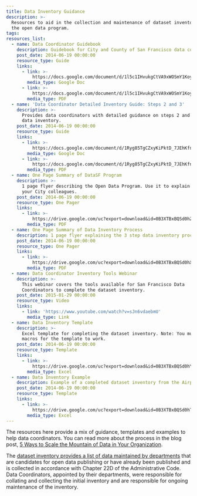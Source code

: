 ```yaml
---
title: Data Inventory Guidance
description: >-
  Resources to aid in the collection and maintenance of dataset inventories for
  the open data program.
tags:
resources_list:
  - name: Data Coordinator Guidebook
    description: Guidebook for City and County of San Francisco data coordinators.
    post_date: 2014-06-19 00:00:00
    resource_type: Guide
    links:
      - link: >-
          https://docs.google.com/document/d/1l5c1IHvukgCtVA9xWOSmY1Koy9fNXPps2UF6HY2OSeM/edit?usp=sharing
        media_type: Google Doc
      - link: >-
          https://docs.google.com/document/d/1l5c1IHvukgCtVA9xWOSmY1Koy9fNXPps2UF6HY2OSeM/export?format=pdf
        media_type: PDF
  - name: 'Data Coordinator Detailed Inventory Guide: Steps 2 and 3'
    description: >-
      Provides data coordinators with detailed guidance on steps 2 and 3 of the
      data inventory.
    post_date: 2014-06-19 00:00:00
    resource_type: Guide
    links:
      - link: >-
          https://docs.google.com/document/d/1Ryg85TgCZxyKiPktD_7JEhKfnyV4otA6OaP-msAYnIE/edit?usp=sharing
        media_type: Google Doc
      - link: >-
          https://docs.google.com/document/d/1Ryg85TgCZxyKiPktD_7JEhKfnyV4otA6OaP-msAYnIE/export?format=pdf
        media_type: PDF
  - name: One Page Summary of DataSF Program
    description: >-
      1 page flyer describing the Open Data Program. Use it to explain DataSF to
      your City colleagues.
    post_date: 2014-06-19 00:00:00
    resource_type: One Pager
    links:
      - link: >-
          https://drive.google.com/uc?export=download&id=0B3XTBxBQSd0hZFBMVDFIZy1fMEk
        media_type: PDF
  - name: One Page Summary of Data Inventory Process
    description: 1 page flyer explaining the 3 step data inventory process.
    post_date: 2014-06-19 00:00:00
    resource_type: One Pager
    links:
      - link: >-
          https://drive.google.com/uc?export=download&id=0B3XTBxBQSd0hX0MzWnRodTVVNG8
        media_type: PDF
  - name: Data Coordinator Inventory Tools Webinar
    description: >-
      This webinar covers the tools available for San Francisco Data
      Coordinators to complete the dataset inventory.
    post_date: 2015-01-29 00:00:00
    resource_type: Video
    links:
      - link: 'https://www.youtube.com/watch?v=sJn6vdaebmU'
        media_type: Link
  - name: Data Inventory Template
    description: >-
      Excel template for completing the dataset inventory. Note: You must enable
      macros for the template to work.
    post_date: 2014-06-19 00:00:00
    resource_type: Template
    links:
      - link: >-
          https://drive.google.com/uc?export=download&id=0B3XTBxBQSd0hYzJTTUY1TzMwcjA
        media_type: Excel
  - name: Data Inventory Example
    description: Example of a completed dataset inventory from the Airport.
    post_date: 2014-06-19 00:00:00
    resource_type: Template
    links:
      - link: >-
          https://drive.google.com/uc?export=download&id=0B3XTBxBQSd0hTE9WSml4eEpIcW8
        media_type: Excel
---
```



The resources here provide a mix of guidance, templates and examples to help data coordinators. You can read more about the process in the blog post, [5 Ways to Scale the Mountain of Data in Your Organization](/blog/5-ways-to-scale-mountain-of-data/).

The [dataset inventory provides a list of data maintained by departments](https://data.sfgov.org/City-Management-and-Ethics/Dataset-Inventory/y8fp-fbf5) that are candidates for open data publishing or have already been published and is collected in accordance with Chapter 22D of the Administrative Code. Data Coordinators, appointed by their departments, were responsible for collating and collecting the initial inventory and are responsible for ongoing maintenance of the inventory.